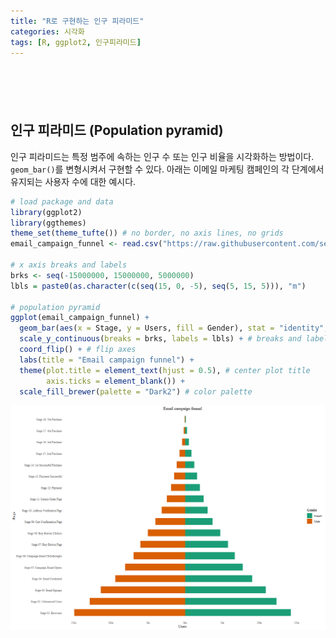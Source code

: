 ```yaml
---
title: "R로 구현하는 인구 피라미드"
categories: 시각화
tags: [R, ggplot2, 인구피라미드]
---
```


<div style="margin-bottom:100px;"></div>

## 인구 피라미드 (Population pyramid)

인구 피라미드는 특정 범주에 속하는 인구 수 또는 인구 비율을 시각화하는 방법이다. `geom_bar()`를 변형시켜서 구현할 수 있다. 아래는 이메일 마케팅 캠페인의 각 단계에서 유지되는 사용자 수에 대한 예시다.

```r
# load package and data
library(ggplot2)
library(ggthemes)
theme_set(theme_tufte()) # no border, no axis lines, no grids
email_campaign_funnel <- read.csv("https://raw.githubusercontent.com/selva86/datasets/master/email_campaign_funnel.csv")

# x axis breaks and labels
brks <- seq(-15000000, 15000000, 5000000)
lbls = paste0(as.character(c(seq(15, 0, -5), seq(5, 15, 5))), "m") 

# population pyramid
ggplot(email_campaign_funnel) +
  geom_bar(aes(x = Stage, y = Users, fill = Gender), stat = "identity", width = 0.6) + # draw the bars 
  scale_y_continuous(breaks = brks, labels = lbls) + # breaks and labels
  coord_flip() + # flip axes 
  labs(title = "Email campaign funnel") + 
  theme(plot.title = element_text(hjust = 0.5), # center plot title
        axis.ticks = element_blank()) + 
  scale_fill_brewer(palette = "Dark2") # color palette
```

![](/public/img/2022-06-22-visualization-summary/population_pyramid-1.png)